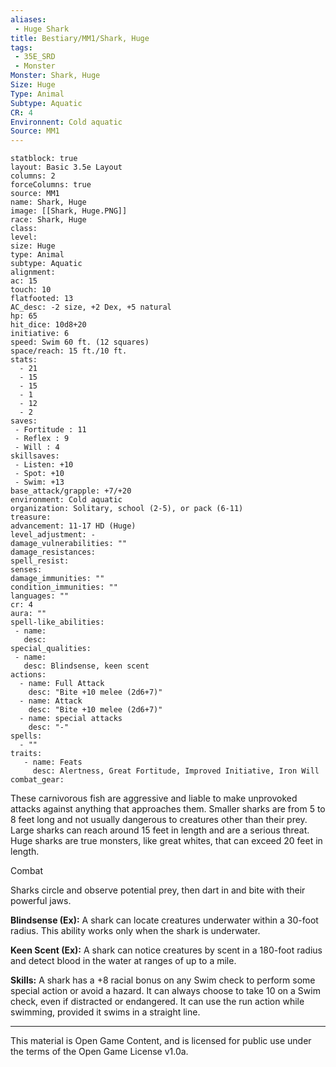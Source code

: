 ```yaml
---
aliases:
 - Huge Shark
title: Bestiary/MM1/Shark, Huge
tags: 
 - 35E_SRD
 - Monster
Monster: Shark, Huge
Size: Huge
Type: Animal
Subtype: Aquatic
CR: 4
Environnent: Cold aquatic
Source: MM1
---
```


```statblock
statblock: true
layout: Basic 3.5e Layout
columns: 2
forceColumns: true
source: MM1 
name: Shark, Huge
image: [[Shark, Huge.PNG]]
race: Shark, Huge
class: 
level: 
size: Huge
type: Animal
subtype: Aquatic
alignment: 
ac: 15
touch: 10
flatfooted: 13
AC_desc: -2 size, +2 Dex, +5 natural
hp: 65
hit_dice: 10d8+20
initiative: 6
speed: Swim 60 ft. (12 squares)
space/reach: 15 ft./10 ft.
stats:
  - 21
  - 15
  - 15
  - 1
  - 12
  - 2
saves:
 - Fortitude : 11
 - Reflex : 9
 - Will : 4
skillsaves:
 - Listen: +10
 - Spot: +10
 - Swim: +13
base_attack/grapple: +7/+20
environment: Cold aquatic
organization: Solitary, school (2-5), or pack (6-11)
treasure: 
advancement: 11-17 HD (Huge)
level_adjustment: -
damage_vulnerabilities: ""
damage_resistances: 
spell_resist: 
senses: 
damage_immunities: ""
condition_immunities: ""
languages: ""
cr: 4
aura: ""
spell-like_abilities:
 - name: 
   desc: 
special_qualities:
 - name:
   desc: Blindsense, keen scent
actions:
  - name: Full Attack
    desc: "Bite +10 melee (2d6+7)"
  - name: Attack
    desc: "Bite +10 melee (2d6+7)"
  - name: special attacks
    desc: "-"
spells:
  - ""
traits:
   - name: Feats
     desc: Alertness, Great Fortitude, Improved Initiative, Iron Will
combat_gear:  
```


These carnivorous fish are aggressive and liable to make unprovoked attacks against anything that approaches them. Smaller sharks are from 5 to 8 feet long and not usually dangerous to creatures other than their prey. Large sharks can reach around 15 feet in length and are a serious threat. Huge sharks are true monsters, like great whites, that can exceed 20 feet in length.

Combat

Sharks circle and observe potential prey, then dart in and bite with their powerful jaws.


**Blindsense (Ex):** A shark can locate creatures underwater within a 30-foot radius. This ability works only when the shark is underwater.


**Keen Scent (Ex):** A shark can notice creatures by scent in a 180-foot radius and detect blood in the water at ranges of up to a mile.


**Skills:** A shark has a +8 racial bonus on any Swim check to perform some special action or avoid a hazard. It can always choose to take 10 on a Swim check, even if distracted or endangered. It can use the run action while swimming, provided it swims in a straight line.

---

This material is Open Game Content, and is licensed for public use under the terms of the Open Game License v1.0a.
